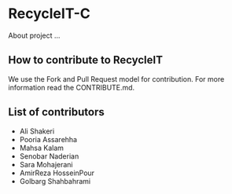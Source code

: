 # RecycleIT-C
About project ...

## How to contribute to RecycleIT
We use the Fork and Pull Request model for contribution. For more information read the CONTRIBUTE.md.

## List of contributors
- Ali Shakeri
- Pooria Assarehha
- Mahsa Kalam
- Senobar Naderian
- Sara Mohajerani
- AmirReza HosseinPour
- Golbarg Shahbahrami
